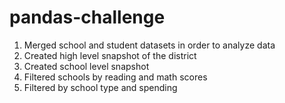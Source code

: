 # pandas-challenge

1. Merged school and student datasets in order to analyze data
2. Created high level snapshot of the district
3. Created school level snapshot
4. Filtered schools by reading and math scores
5. Filtered by school type and spending